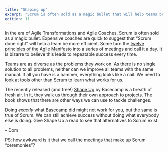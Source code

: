 ```yaml
---
title: "Shaping up"
excerpt: "Scrum is often sold as a magic bullet that will help teams be more efficient when “done right”. One size doesn’t fit all, and Shape Up by Basecamp is a breath of fresh air."
edition: 11
---
```

In the era of Agile Transformations and Agile Coaches, Scrum is often sold as a magic bullet. Expensive coaches are quick to suggest that “Scrum done right” will help a team be more efficient. Some turn the [twelve principles of the Agile Manifesto](http://agilemanifesto.org/principles.html) into a series of meetings and call it a day. It is bizarre to believe this leads to repeatable success every time.

Teams are as diverse as the problems they work on. As there is no single solution to all problems, neither can we improve all teams with the same manual. If all you have is a hammer, everything looks like a nail. We need to look at tools other than Scrum to learn what works for us.

The recently released (and free!) [Shape Up](https://basecamp.com/shapeup) by Basecamp is a breath of fresh air. In it, they walk us through their own approach to projects. The book shows that there are other ways we can use to tackle challenges.

Doing _exactly_ what Basecamp did might not work for you, but the same is true of Scrum. We can still achieve success without doing what everybody else is doing. Give Shape Up a read to see that alternatives to Scrum exist.

– Dom

PS: how awkward is it that we call the meetings that make up Scrum “ceremonies”?

